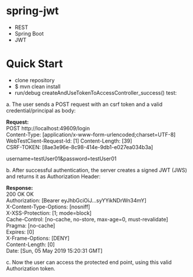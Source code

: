 # spring-jwt
* REST
* Spring Boot
* JWT


# Quick Start
* clone repository
* $ mvn clean install
* run/debug createAndUseTokenToAccessController_success() test:

a. The user sends a POST request with an csrf token and a valid credential/principal as body: 

**Request:**  
POST http://localhost:49609/login  
Content-Type: [application/x-www-form-urlencoded;charset=UTF-8]  
WebTestClient-Request-Id: [1]
Content-Length: [39]  
CSRF-TOKEN: [8ae3e96e-8c98-414e-9db1-e027ea034b3a]

username=testUser01&password=testUser01  


b. After successful authentication, the server creates a signed JWT (JWS) and returns it as Authorization Header: 
 
**Response:**  
200 OK OK  
Authorization: [Bearer eyJhbGciOiJ...syYYikNDrWn34mY]  
X-Content-Type-Options: [nosniff]  
X-XSS-Protection: [1; mode=block]  
Cache-Control: [no-cache, no-store, max-age=0, must-revalidate]  
Pragma: [no-cache]  
Expires: [0]  
X-Frame-Options: [DENY]  
Content-Length: [0]  
Date: [Sun, 05 May 2019 15:20:31 GMT]

c. Now the user can access the protected end point, using this valid Authorization token.


